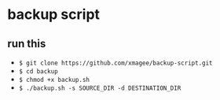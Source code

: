 # backup script

## run this 
 * `$ git clone https://github.com/xmagee/backup-script.git` 
 * `$ cd backup`
 * `$ chmod +x backup.sh`
 * `$ ./backup.sh -s SOURCE_DIR -d DESTINATION_DIR`
 
